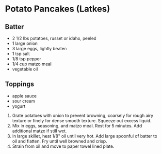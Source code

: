 # Potato Pancakes (Latkes)

## Batter
* 2 1/2 lbs potatoes, russet or idaho, peeled
* 1 large onion
* 3 large eggs, lightly beaten
* 1 tsp salt
* 1/8 tsp pepper
* 1/4 cup matzo meal
* vegetable oil

## Toppings
* apple sauce
* sour cream
* yogurt

1. Grate potatoes with onion to prevent browning, coarsely for rough airy texture or finely for dense smooth texture. Squeeze out excess liquid.
1. Mix in eggs, seasoning, and matzo meal. Rest for 5 minutes. Add additional matzo if still wet.
1. In large skillet, heat 1/8" oil until very hot. Add large spoonful of batter to oil and flatten. Fry until well browned and crisp.
1. Strain from oil and move to paper towel lined plate.
